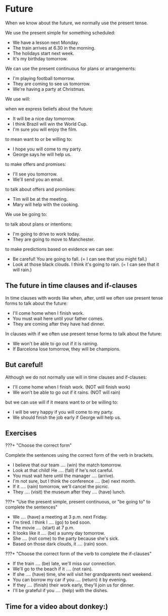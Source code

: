 # Future

When we know about the future, we normally use the present tense.

We use the present simple for something scheduled:</br> 

- We have a lesson next Monday.</br> 
- The train arrives at 6.30 in the morning.</br>
- The holidays start next week.</br>
- It's my birthday tomorrow.</br>

We can use the present continuous for plans or arrangements:</br> 

- I'm playing football tomorrow.</br> 
- They are coming to see us tomorrow.</br> 
- We're having a party at Christmas.</br> 

We use will:

when we express beliefs about the future:</br> 
- It will be a nice day tomorrow.</br> 
- I think Brazil will win the World Cup.</br>
- I'm sure you will enjoy the film.</br>

to mean want to or be willing to:</br> 
- I hope you will come to my party.</br>
- George says he will help us.</br> 

to make offers and promises:</br> 
- I'll see you tomorrow.</br> 
- We'll send you an email.</br>

to talk about offers and promises:</br> 
- Tim will be at the meeting.</br> 
- Mary will help with the cooking.</br> 

We use be going to:

to talk about plans or intentions:</br> 
- I'm going to drive to work today.</br> 
- They are going to move to Manchester.</br> 

to make predictions based on evidence we can see:</br> 
- Be careful! You are going to fall. (= I can see that you might fall.)</br> 
- Look at those black clouds. I think it's going to rain. (= I can see that it will rain.)</br> 

## The future in time clauses and if-clauses

In time clauses with words like when, after, until we often use present tense forms to talk about the future:

- I'll come home when I finish work.</br>
- You must wait here until your father comes.</br>
- They are coming after they have had dinner.</br> 

In clauses with if we often use present tense forms to talk about the future:

- We won't be able to go out if it is raining.</br> 
- If Barcelona lose tomorrow, they will be champions.</br> 

## But careful!

Although we do not normally use will in time clauses and if-clauses:

- I'll come home when I finish work. (NOT will finish work)</br>
- We won’t be able to go out if it rains. (NOT will rain)</br> 

but we can use will if it means want to or be willing to:

- I will be very happy if you will come to my party.</br> 
- We should finish the job early if George will help us.</br>

## Exercises

???+ "Choose the correct form"


Complete the sentences using the correct form of the verb in brackets.

- I believe that our team .... (win) the match tomorrow.
- Look at that child! He .... (fall) if he's not careful.
- You must wait here until the manager .... (arrive).
- I'm not sure, but I think the conference .... (be) next month.
- If it .... (rain) tomorrow, we'll cancel the picnic.
- They .... (visit) the museum after they .... (have) lunch.


???+ "Use the present simple, present continuous, or "be going to" to complete the sentences"

- We .... (have) a meeting at 3 p.m. next Friday.
- I'm tired. I think I .... (go) to bed soon.
- The movie .... (start) at 7 p.m.
- It looks like it .... (be) a sunny day tomorrow.
- She .... (not come) to the party because she's sick.
- Based on those dark clouds, it .... (rain) soon.


???+ "Choose the correct form of the verb to complete the if-clauses"

- If the train .... (be) late, we'll miss our connection.
- We'll go to the beach if it .... (not rain).
- If she .... (have) time, she will visit her grandparents next weekend.
- You can borrow my car if you .... (return) it by evening.
- If they .... (finish) their work early, they'll join us for dinner.
- I'll be grateful if you .... (help) with the dishes.

## Time for a video about donkey:)
